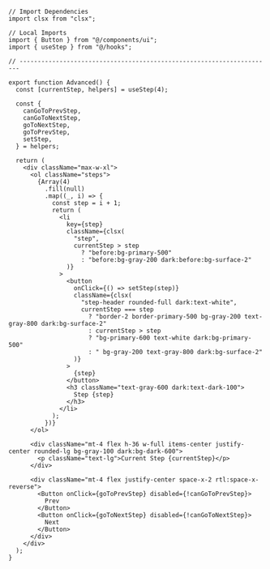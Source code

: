 ﻿```tsx
// Import Dependencies
import clsx from "clsx";

// Local Imports
import { Button } from "@/components/ui";
import { useStep } from "@/hooks";

// ----------------------------------------------------------------------

export function Advanced() {
  const [currentStep, helpers] = useStep(4);

  const {
    canGoToPrevStep,
    canGoToNextStep,
    goToNextStep,
    goToPrevStep,
    setStep,
  } = helpers;

  return (
    <div className="max-w-xl">
      <ol className="steps">
        {Array(4)
          .fill(null)
          .map((_, i) => {
            const step = i + 1;
            return (
              <li
                key={step}
                className={clsx(
                  "step",
                  currentStep > step
                    ? "before:bg-primary-500"
                    : "before:bg-gray-200 dark:before:bg-surface-2"
                )}
              >
                <button
                  onClick={() => setStep(step)}
                  className={clsx(
                    "step-header rounded-full dark:text-white",
                    currentStep === step
                      ? "border-2 border-primary-500 bg-gray-200 text-gray-800 dark:bg-surface-2"
                      : currentStep > step
                      ? "bg-primary-600 text-white dark:bg-primary-500"
                      : " bg-gray-200 text-gray-800 dark:bg-surface-2"
                  )}
                >
                  {step}
                </button>
                <h3 className="text-gray-600 dark:text-dark-100">
                  Step {step}
                </h3>
              </li>
            );
          })}
      </ol>

      <div className="mt-4 flex h-36 w-full items-center justify-center rounded-lg bg-gray-100 dark:bg-dark-600">
        <p className="text-lg">Current Step {currentStep}</p>
      </div>

      <div className="mt-4 flex justify-center space-x-2 rtl:space-x-reverse">
        <Button onClick={goToPrevStep} disabled={!canGoToPrevStep}>
          Prev
        </Button>
        <Button onClick={goToNextStep} disabled={!canGoToNextStep}>
          Next
        </Button>
      </div>
    </div>
  );
}

```
